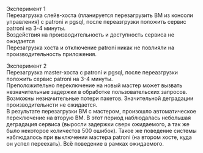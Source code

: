 Эксперимент 1 <br />
Перезагрузка слейв-хоста (планируется перезагрузить ВМ из консоли управления) с patroni и pgsql, после переазгрузки положить сервис patroni на 3-4 минуты. <br />
Воздействия на производительность и доступность сервиса не ожидается <br />
Перезагрузка хоста и отключение patroni никак не повлияли на производительность приложения. <br />

Эксперимент 2 <br />
Перезагрузка master-хоста с patroni и pgsql, после переазгрузки положить сервис patroni на 3-4 минуты.<br />
Преположительно переключение на новый мастер может вызвать незначительные задержки в обработке пользовательских запросов. Возможны незначительные потери пакетов. Значительной деградации производительнсти не ожидается.<br />
В результате перезагрузки ВМ с мастером, произошло автоматическое переключение на вторую ВМ. В этот период наблюдалась небольшая деградация сервиса (выросли задержки сверх ожидаемого, а так же было некоторое количестов 500 ошибок). Такое же поведение системы наблюдалось при выключении мастера patroni (на втором хосте, куда он успел переехать). Всё поведение в рамках ожидаемого.<br />
